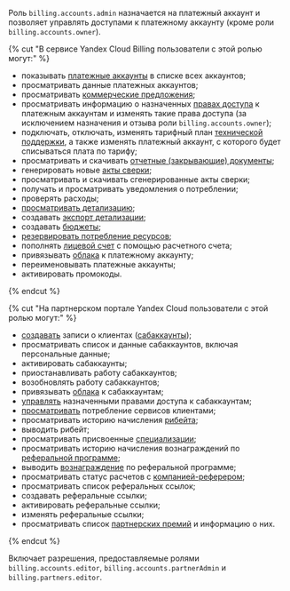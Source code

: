 Роль `billing.accounts.admin` назначается на платежный аккаунт и позволяет управлять доступами к платежному аккаунту (кроме роли `billing.accounts.owner`).

{% cut "В сервисе Yandex Cloud Billing пользователи с этой ролью могут:" %}

* показывать [платежные аккаунты](../../../billing/concepts/billing-account.md) в списке всех аккаунтов;
* просматривать данные платежных аккаунтов;
* просматривать [коммерческие предложения](../../../billing/concepts/glossary.md#client-offer);
* просматривать информацию о назначенных [правах доступа](../../../iam/concepts/access-control/index.md) к платежным аккаунтам и изменять такие права доступа (за исключением назначения и отзыва роли `billing.accounts.owner`);
* подключать, отключать, изменять тарифный план [технической поддержки](../../../support/overview.md), а также изменять платежный аккаунт, с которого будет списываться плата по тарифу;
* просматривать и скачивать [отчетные (закрывающие) документы](../../../billing/payment/documents.md);
* генерировать новые [акты сверки](../../../billing/concepts/act.md#reconciliation-report);
* просматривать и скачивать сгенерированные акты сверки;
* получать и просматривать уведомления о потреблении;
* проверять расходы;
* [просматривать детализацию](../../../billing/operations/check-charges.md);
* создавать [экспорт детализации](../../../billing/operations/get-folder-report.md);
* создавать [бюджеты](../../../billing/concepts/budget.md);
* [резервировать потребление ресурсов](../../../billing/concepts/cvos.md);
* пополнять [лицевой счет](../../../billing/concepts/personal-account.md) с помощью расчетного счета;
* привязывать [облака](../../../resource-manager/concepts/resources-hierarchy.md#cloud) к платежному аккаунту;
* переименовывать платежные аккаунты;
* активировать промокоды.

{% endcut %}

{% cut "На партнерском портале Yandex Cloud пользователи с этой ролью могут:" %}

* [создавать](../../../partner/program/var-pin-client.md#client-entry) записи о клиентах ([сабаккаунты](../../../partner/terms.md#sub-account));
* просматривать список и данные сабаккаунтов, включая персональные данные;
* активировать сабаккаунты;
* приостанавливать работу сабаккаунтов;
* возобновлять работу сабаккаунтов;
* привязывать [облака](../../../resource-manager/concepts/resources-hierarchy.md#cloud) к сабаккаунтам;
* [управлять](../../../partner/operations/access/partners-account.md) назначенными правами доступа к сабаккаунтам;
* [просматривать](../../../partner/operations/get-client-stat.md) потребление сервисов клиентами;
* просматривать историю начисления [рибейта](../../../partner/terms.md#rebate);
* выводить рибейт;
* просматривать присвоенные [специализации](../../../partner/specializations/index.md);
* просматривать историю начисления вознаграждений по [реферальной программе](../../../partner/program/referral.md);
* выводить [вознаграждение](../../../partner/program/referral.md#premium) по реферальной программе;
* просматривать статус расчетов с [компанией-реферером](../../../partner/terms.md#referral-partner);
* просматривать список реферальных ссылок;
* создавать реферальные ссылки;
* активировать реферальные ссылки;
* изменять реферальные ссылки;
* просматривать список [партнерских премий](../../../partner/portal.md#premium) и информацию о них.

{% endcut %}

Включает разрешения, предоставляемые ролями `billing.accounts.editor`, `billing.accounts.partnerAdmin` и `billing.partners.editor`.
